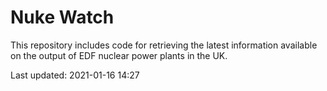 # Nuke Watch

This repository includes code for retrieving the latest information available on the output of EDF nuclear power plants in the UK.

Last updated: 2021-01-16 14:27